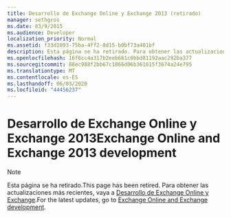 ```yaml
---
title: Desarrollo de Exchange Online y Exchange 2013 (retirado)
manager: sethgros
ms.date: 03/9/2015
ms.audience: Developer
localization_priority: Normal
ms.assetid: f33d1093-75ba-4ff2-8d15-b0bf73a401bf
description: Esta página se ha retirado. Para obtener las actualizaciones más recientes, vaya al tema Desarrollo de Exchange Online y Exchange.
ms.openlocfilehash: 16f6cc4a317b2eeb661c0bbd81192aac292ba377
ms.sourcegitcommit: 88ec988f2bb67c1866d06b361615f3674a24e795
ms.translationtype: MT
ms.contentlocale: es-ES
ms.lasthandoff: 06/03/2020
ms.locfileid: "44456237"
---
```

# <a name="exchange-online-and-exchange-2013-development"></a><span data-ttu-id="97aa6-104">Desarrollo de Exchange Online y Exchange 2013</span><span class="sxs-lookup"><span data-stu-id="97aa6-104">Exchange Online and Exchange 2013 development</span></span>

> [!NOTE] 
> <span data-ttu-id="97aa6-105">Esta página se ha retirado.</span><span class="sxs-lookup"><span data-stu-id="97aa6-105">This page has been retired.</span></span> <span data-ttu-id="97aa6-106">Para obtener las actualizaciones más recientes, vaya a [Desarrollo de Exchange Online y Exchange](exchange-server-development.md).</span><span class="sxs-lookup"><span data-stu-id="97aa6-106">For the latest updates, go to [Exchange Online and Exchange development](exchange-server-development.md).</span></span>

